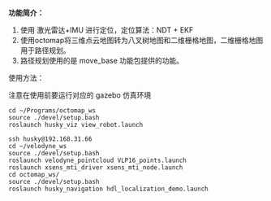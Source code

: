 **功能简介：**

1) 使用 激光雷达+IMU 进行定位，定位算法：NDT + EKF
2) 使用octomap将三维点云地图转为八叉树地图和二维栅格地图，二维栅格地图用于路径规划。
3) 路径规划使用的是 move_base 功能包提供的功能。

使用方法：

注意在使用前要运行对应的 gazebo 仿真环境

```shell
cd ~/Programs/octomap_ws
source ./devel/setup.bash
roslaunch husky_viz view_robot.launch

ssh husky@192.168.31.66
cd ~/velodyne_ws
source ./devel/setup.bash
roslaunch velodyne_pointcloud VLP16_points.launch
roslaunch xsens_mti_driver xsens_mti_node.launch
cd octomap_ws/
source ./devel/setup.bash
roslaunch husky_navigation hdl_localization_demo.launch
```

